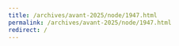 ```yaml
---
title: /archives/avant-2025/node/1947.html
permalink: /archives/avant-2025/node/1947.html
redirect: /
---
```

